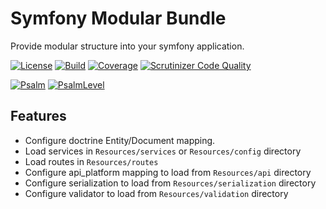 Symfony Modular Bundle
====
Provide modular structure into your symfony application.

[![License](https://img.shields.io/github/license/kilip/modular-bundle?style=flat-square)](https://github.com/kilip/modular-bundle/blob/master/LICENSE)
[![Build](https://img.shields.io/github/workflow/status/kilip/modular-bundle/CI?style=flat-square)](https://github.com/kilip/modular-bundle/actions/workflows/ci.yml)
[![Coverage](https://img.shields.io/codecov/c/github/kilip/modular-bundle/branch/master?style=flat-square)](https://app.codecov.io/gh/kilip/modular-bundle)
[![Scrutinizer Code Quality](https://img.shields.io/scrutinizer/quality/g/kilip/modular-bundle/master?style=flat-square)](https://scrutinizer-ci.com/g/kilip/modular-bundle/?branch=master)


[![Psalm](https://shepherd.dev/github/kilip/modular-bundle/coverage.svg)](https://shepherd.dev/github/kilip/modular-bundle)
[![PsalmLevel](https://shepherd.dev/github/kilip/modular-bundle/level.svg)](https://shepherd.dev/github/kilip/modular-bundle)

## Features

* Configure doctrine Entity/Document mapping.
* Load services in ```Resources/services``` or ```Resources/config``` directory
* Load routes in ```Resources/routes```
* Configure api_platform mapping to load from ```Resources/api``` directory
* Configure serialization to load from ```Resources/serialization``` directory
* Configure validator to load from ```Resources/validation``` directory
